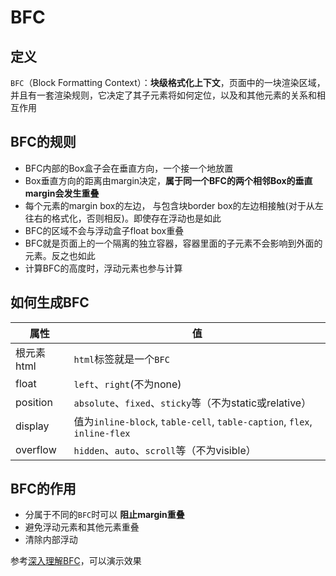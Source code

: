 # BFC

## 定义

`BFC`（Block Formatting Context）：**块级格式化上下文**，页面中的一块渲染区域，并且有一套渲染规则，它决定了其子元素将如何定位，以及和其他元素的关系和相互作用

## BFC的规则

- BFC内部的Box盒子会在垂直方向，一个接一个地放置
- Box垂直方向的距离由margin决定，**属于同一个BFC的两个相邻Box的垂直margin会发生重叠**
- 每个元素的margin box的左边， 与包含块border box的左边相接触(对于从左往右的格式化，否则相反)。即使存在浮动也是如此
- BFC的区域不会与浮动盒子float box重叠
- BFC就是页面上的一个隔离的独立容器，容器里面的子元素不会影响到外面的元素。反之也如此
- 计算BFC的高度时，浮动元素也参与计算

## 如何生成BFC

属性| 值
---|---
根元素html | `html`标签就是一个`BFC`
float | `left`、`right`(不为none)
position | `absolute`、`fixed`、`sticky`等（不为static或relative）
display | 值为`inline-block`, `table-cell`, `table-caption`, `flex`, `inline-flex`
overflow | `hidden`、`auto`、`scroll`等（不为visible）

## BFC的作用

- 分属于不同的`BFC`时可以 **阻止margin重叠**
- 避免浮动元素和其他元素重叠
- 清除内部浮动

参考[深入理解BFC](https://www.cnblogs.com/xiaohuochai/p/5248536.html)，可以演示效果
